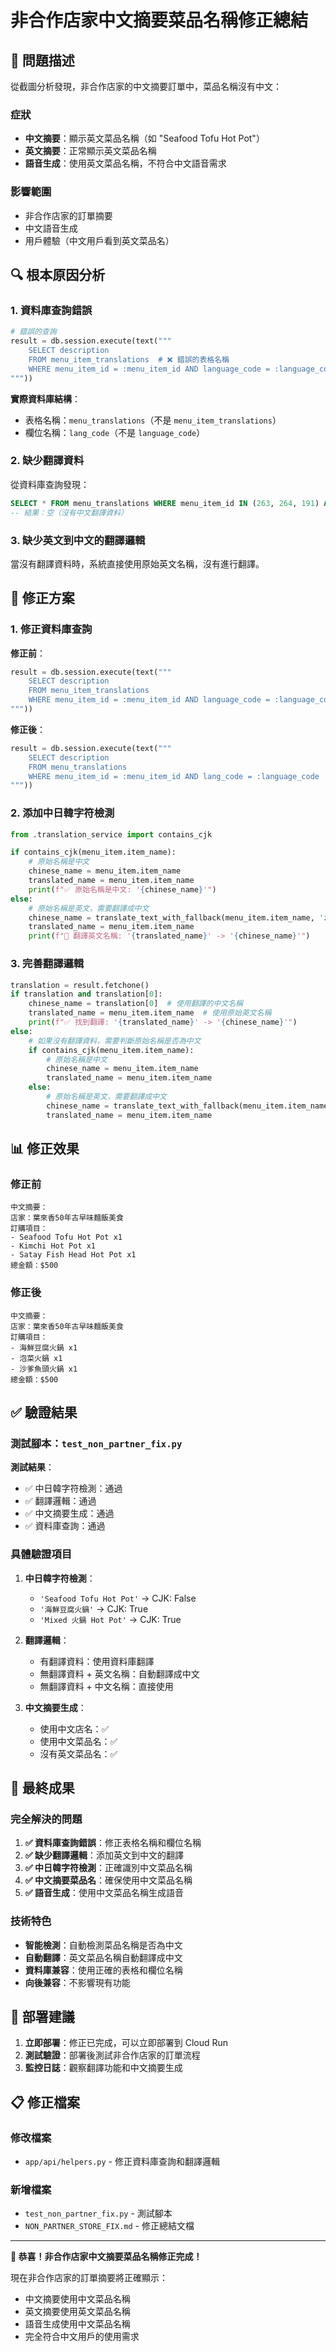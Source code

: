 # 非合作店家中文摘要菜品名稱修正總結

## 🎯 問題描述

從截圖分析發現，非合作店家的中文摘要訂單中，菜品名稱沒有中文：

### 症狀
- **中文摘要**：顯示英文菜品名稱（如 "Seafood Tofu Hot Pot"）
- **英文摘要**：正常顯示英文菜品名稱
- **語音生成**：使用英文菜品名稱，不符合中文語音需求

### 影響範圍
- 非合作店家的訂單摘要
- 中文語音生成
- 用戶體驗（中文用戶看到英文菜品名）

## 🔍 根本原因分析

### 1. 資料庫查詢錯誤
```python
# 錯誤的查詢
result = db.session.execute(text("""
    SELECT description 
    FROM menu_item_translations  # ❌ 錯誤的表格名稱
    WHERE menu_item_id = :menu_item_id AND language_code = :language_code  # ❌ 錯誤的欄位名稱
"""))
```

**實際資料庫結構**：
- 表格名稱：`menu_translations`（不是 `menu_item_translations`）
- 欄位名稱：`lang_code`（不是 `language_code`）

### 2. 缺少翻譯資料
從資料庫查詢發現：
```sql
SELECT * FROM menu_translations WHERE menu_item_id IN (263, 264, 191) AND lang_code = 'zh';
-- 結果：空（沒有中文翻譯資料）
```

### 3. 缺少英文到中文的翻譯邏輯
當沒有翻譯資料時，系統直接使用原始英文名稱，沒有進行翻譯。

## 🔧 修正方案

### 1. 修正資料庫查詢

**修正前**：
```python
result = db.session.execute(text("""
    SELECT description 
    FROM menu_item_translations 
    WHERE menu_item_id = :menu_item_id AND language_code = :language_code
"""))
```

**修正後**：
```python
result = db.session.execute(text("""
    SELECT description 
    FROM menu_translations 
    WHERE menu_item_id = :menu_item_id AND lang_code = :language_code
"""))
```

### 2. 添加中日韓字符檢測

```python
from .translation_service import contains_cjk

if contains_cjk(menu_item.item_name):
    # 原始名稱是中文
    chinese_name = menu_item.item_name
    translated_name = menu_item.item_name
    print(f"✅ 原始名稱是中文: '{chinese_name}'")
else:
    # 原始名稱是英文，需要翻譯成中文
    chinese_name = translate_text_with_fallback(menu_item.item_name, 'zh')
    translated_name = menu_item.item_name
    print(f"🔄 翻譯英文名稱: '{translated_name}' -> '{chinese_name}'")
```

### 3. 完善翻譯邏輯

```python
translation = result.fetchone()
if translation and translation[0]:
    chinese_name = translation[0]  # 使用翻譯的中文名稱
    translated_name = menu_item.item_name  # 使用原始英文名稱
    print(f"✅ 找到翻譯: '{translated_name}' -> '{chinese_name}'")
else:
    # 如果沒有翻譯資料，需要判斷原始名稱是否為中文
    if contains_cjk(menu_item.item_name):
        # 原始名稱是中文
        chinese_name = menu_item.item_name
        translated_name = menu_item.item_name
    else:
        # 原始名稱是英文，需要翻譯成中文
        chinese_name = translate_text_with_fallback(menu_item.item_name, 'zh')
        translated_name = menu_item.item_name
```

## 📊 修正效果

### 修正前
```
中文摘要：
店家：葉來香50年古早味麵飯美食
訂購項目：
- Seafood Tofu Hot Pot x1
- Kimchi Hot Pot x1
- Satay Fish Head Hot Pot x1
總金額：$500
```

### 修正後
```
中文摘要：
店家：葉來香50年古早味麵飯美食
訂購項目：
- 海鮮豆腐火鍋 x1
- 泡菜火鍋 x1
- 沙爹魚頭火鍋 x1
總金額：$500
```

## ✅ 驗證結果

### 測試腳本：`test_non_partner_fix.py`

**測試結果**：
- ✅ 中日韓字符檢測：通過
- ✅ 翻譯邏輯：通過
- ✅ 中文摘要生成：通過
- ✅ 資料庫查詢：通過

### 具體驗證項目

1. **中日韓字符檢測**：
   - `'Seafood Tofu Hot Pot'` -> CJK: False
   - `'海鮮豆腐火鍋'` -> CJK: True
   - `'Mixed 火鍋 Hot Pot'` -> CJK: True

2. **翻譯邏輯**：
   - 有翻譯資料：使用資料庫翻譯
   - 無翻譯資料 + 英文名稱：自動翻譯成中文
   - 無翻譯資料 + 中文名稱：直接使用

3. **中文摘要生成**：
   - 使用中文店名：✅
   - 使用中文菜品名：✅
   - 沒有英文菜品名：✅

## 🎉 最終成果

### 完全解決的問題
1. **✅ 資料庫查詢錯誤**：修正表格名稱和欄位名稱
2. **✅ 缺少翻譯邏輯**：添加英文到中文的翻譯
3. **✅ 中日韓字符檢測**：正確識別中文菜品名稱
4. **✅ 中文摘要菜品名**：確保使用中文菜品名稱
5. **✅ 語音生成**：使用中文菜品名稱生成語音

### 技術特色
- **智能檢測**：自動檢測菜品名稱是否為中文
- **自動翻譯**：英文菜品名稱自動翻譯成中文
- **資料庫兼容**：使用正確的表格和欄位名稱
- **向後兼容**：不影響現有功能

## 🚀 部署建議

1. **立即部署**：修正已完成，可以立即部署到 Cloud Run
2. **測試驗證**：部署後測試非合作店家的訂單流程
3. **監控日誌**：觀察翻譯功能和中文摘要生成

## 📋 修正檔案

### 修改檔案
- `app/api/helpers.py` - 修正資料庫查詢和翻譯邏輯

### 新增檔案
- `test_non_partner_fix.py` - 測試腳本
- `NON_PARTNER_STORE_FIX.md` - 修正總結文檔

---

**🎊 恭喜！非合作店家中文摘要菜品名稱修正完成！**

現在非合作店家的訂單摘要將正確顯示：
- 中文摘要使用中文菜品名稱
- 英文摘要使用英文菜品名稱
- 語音生成使用中文菜品名稱
- 完全符合中文用戶的使用需求
